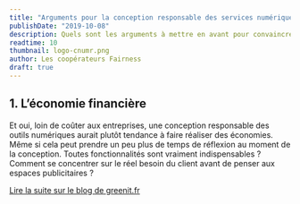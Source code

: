```yaml
---
title: "Arguments pour la conception responsable des services numériques"
publishDate: "2019-10-08"
description: Quels sont les arguments à mettre en avant pour convaincre une organisation ou un client d'opter pour la conception responsable de son service numérique, son site web ou son application mobile ?
readtime: 10
thumbnail: logo-cnumr.png
author: Les coopérateurs Fairness
draft: true
---
```

## 1. L’économie financière

Et oui, loin de coûter aux entreprises, une conception responsable des outils numériques aurait plutôt tendance à faire réaliser des économies. Même si cela peut prendre un peu plus de temps de réflexion au moment de la conception. Toutes fonctionnalités sont vraiment indispensables ? Comment se concentrer sur le réel besoin du client avant de penser aux espaces publicitaires ?

[Lire la suite sur le blog de greenit.fr](https://www.greenit.fr/2019/10/08/6-arguments-pour-la-conception-responsable-des-services-numeriques/)

